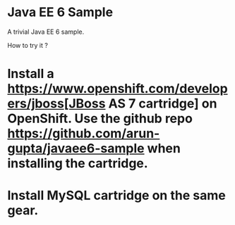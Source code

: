 Java EE 6 Sample
================

A trivial Java EE 6 sample.

How to try it ?

# Install a https://www.openshift.com/developers/jboss[JBoss AS 7 cartridge] on OpenShift. Use the github repo https://github.com/arun-gupta/javaee6-sample when installing the cartridge.
# Install MySQL cartridge on the same gear.

